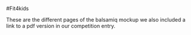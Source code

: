 #Fit4kids

These are the different pages of the balsamiq mockup we also included a link to a pdf version in our competition entry.

